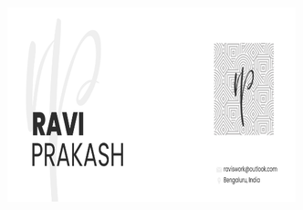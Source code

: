 <img src="https://raw.githubusercontent.com/raviprakash11/raviprakash11/main/redme-banner.png" alt="banner" height="340"/>
